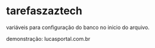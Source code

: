# tarefaszaztech
variáveis para configuração do banco no inicio do arquivo.

demonstração:
lucasportal.com.br